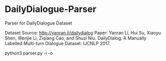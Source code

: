 # DailyDialogue-Parser
Parser for DailyDialogue Dataset

Dataset Source: http://yanran.li/dailydialog
Paper: Yanran Li, Hui Su, Xiaoyu Shen, Wenjie Li, Ziqiang Cao, and Shuzi Niu. DailyDialog: A Manually Labelled Multi-turn Dialogue Dataset. IJCNLP 2017.

<Usage>
  python3 parser.py -i <input_dir> -o <output_dir>
